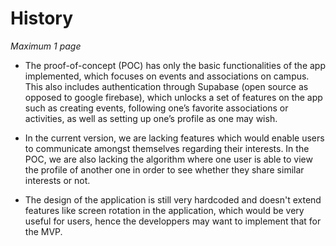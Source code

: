 # History

*Maximum 1 page*
* The proof-of-concept (POC) has only the basic functionalities of the app implemented, which focuses on events and associations on campus. This also includes authentication through Supabase (open source as opposed to google firebase), which unlocks a set of features on the app such as creating events, following one’s favorite associations or activities, as well as setting up one’s profile as one may wish. 

* In the current version, we are lacking features which would enable users to communicate amongst themselves regarding their interests. In the POC, we are also lacking the algorithm where one user is able to view the profile of another one in order to see whether they share similar interests or not.

* The design of the application is still very hardcoded and doesn't extend features like screen rotation in the application, which would be very useful for users, hence the developpers may want to implement that for the MVP. 

